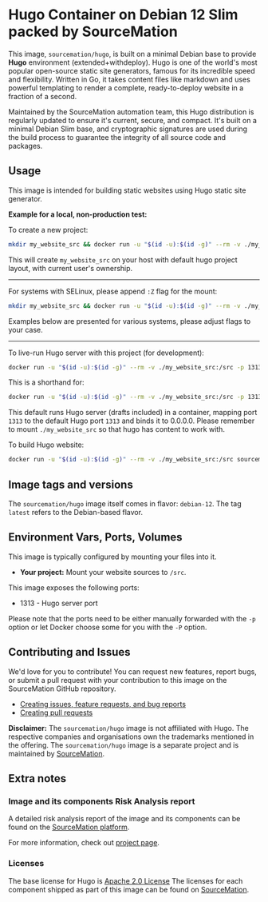 # Hugo Container on Debian 12 Slim packed by SourceMation

This image, `sourcemation/hugo`, is built on a minimal Debian base to provide
**Hugo** environment (extended+withdeploy). Hugo is one of the world's most
popular open-source static site generators, famous for its incredible speed and
flexibility. Written in Go, it takes content files like markdown and uses
powerful templating to render a complete, ready-to-deploy website in a fraction
of a second.

Maintained by the SourceMation automation team, this Hugo distribution is
regularly updated to ensure it's current, secure, and compact. It's built on a
minimal Debian Slim base, and cryptographic signatures are used during the
build process to guarantee the integrity of all source code and packages.

## Usage

This image is intended for building static websites using Hugo static site generator.

**Example for a local, non-production test:**

To create a new project:

```bash
mkdir my_website_src && docker run -u "$(id -u):$(id -g)" --rm -v ./my_website_src:/src sourcemation/hugo new site /src
```

This will create `my_website_src` on your host with default hugo project layout, with current user's ownership.

---

For systems with SELinux, please append `:Z` flag for the mount:

```bash
mkdir my_website_src && docker run -u "$(id -u):$(id -g)" --rm -v ./my_website_src:/src:Z sourcemation/hugo new site /src
```

Examples below are presented for various systems, please adjust flags to your case.

---

To live-run Hugo server with this project (for development):

```bash
docker run -u "$(id -u):$(id -g)" --rm -v ./my_website_src:/src -p 1313:1313 sourcemation/hugo
```

This is a shorthand for:
```bash
docker run -u "$(id -u):$(id -g)" --rm -v ./my_website_src:/src -p 1313:1313 sourcemation/hugo server -D --bind 0.0.0.0
```

This default runs Hugo server (drafts included) in a container, mapping port `1313` to the default Hugo port `1313` and binds it to 0.0.0.0.
Please remember to mount `./my_website_src` so that hugo has content to work with.

To build Hugo website:

```bash
docker run -u "$(id -u):$(id -g)" --rm -v ./my_website_src:/src sourcemation/hugo build
```

## Image tags and versions

The `sourcemation/hugo` image itself comes in flavor: `debian-12`.
The tag `latest` refers to the Debian-based flavor.

## Environment Vars, Ports, Volumes

This image is typically configured by mounting your files into it.

  * **Your project:** Mount your website sources to `/src`.


This image exposes the following ports: 

- 1313 - Hugo server port

Please note that the ports need to be either manually forwarded with the
`-p` option or let Docker choose some for you with the `-P` option.

## Contributing and Issues

We'd love for you to contribute! You can request new features, report bugs, or
submit a pull request with your contribution to this image on the SourceMation
GitHub repository.

- [Creating issues, feature requests, and bug reports](https://github.com/SourceMation/images/issues/new/choose)
- [Creating pull requests](https://github.com/SourceMation/images/compare)

**Disclaimer:** The `sourcemation/hugo` image is not affiliated with Hugo. The respective companies and
organisations own the trademarks mentioned in the offering. The `sourcemation/hugo` image is a separate project and is maintained by [SourceMation](https://sourcemation.com).

## Extra notes

### Image and its components Risk Analysis report

A detailed risk analysis report of the image and its components can be
found on the [SourceMation platform](https://sourcemation.com).

For more information, check out [project page](https://gohugo.io).

### Licenses

The base license for Hugo is [Apache 2.0 License](https://gohugo.io/about/license/)
The licenses for each component shipped as
part of this image can be found on [SourceMation](https://sourcemation.com).

